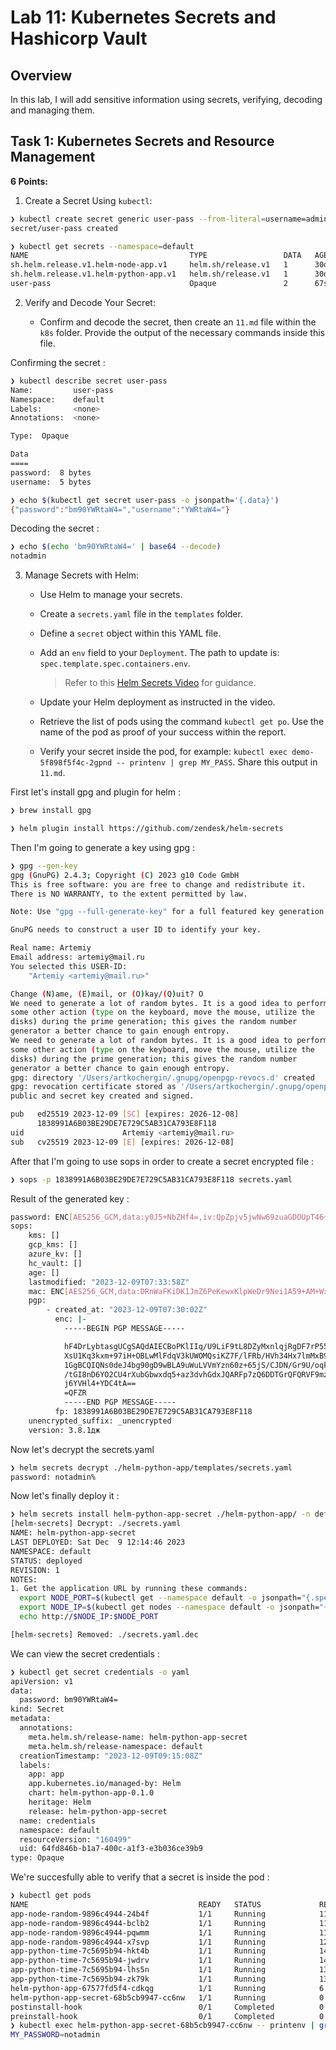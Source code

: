 # Lab 11: Kubernetes Secrets and Hashicorp Vault

## Overview

In this lab, I will add sensitive information using secrets, verifying, decoding and managing them.

## Task 1: Kubernetes Secrets and Resource Management

**6 Points:**

1. Create a Secret Using `kubectl`:

```sh
❯ kubectl create secret generic user-pass --from-literal=username=admin --from-literal=password='notadmin'
secret/user-pass created
```

```sh
❯ kubectl get secrets --namespace=default
NAME                                    TYPE                 DATA   AGE
sh.helm.release.v1.helm-node-app.v1     helm.sh/release.v1   1      30d
sh.helm.release.v1.helm-python-app.v1   helm.sh/release.v1   1      30d
user-pass                               Opaque               2      67s
```

2. Verify and Decode Your Secret:

   - Confirm and decode the secret, then create an `11.md` file within the `k8s` folder. Provide the output of the necessary commands inside this file.

Confirming the secret :

```sh
❯ kubectl describe secret user-pass
Name:         user-pass
Namespace:    default
Labels:       <none>
Annotations:  <none>

Type:  Opaque

Data
====
password:  8 bytes
username:  5 bytes
```

```sh
❯ echo $(kubectl get secret user-pass -o jsonpath='{.data}')
{"password":"bm90YWRtaW4=","username":"YWRtaW4="}
```

Decoding the secret :

```sh
❯ echo $(echo 'bm90YWRtaW4=' | base64 --decode)
notadmin
```

3. Manage Secrets with Helm:

   - Use Helm to manage your secrets.
   - Create a `secrets.yaml` file in the `templates` folder.
   - Define a `secret` object within this YAML file.
   - Add an `env` field to your `Deployment`. The path to update is: `spec.template.spec.containers.env`.

     > Refer to this [Helm Secrets Video](https://www.youtube.com/watch?v=hRSlKRvYe1A) for guidance.

   - Update your Helm deployment as instructed in the video.
   - Retrieve the list of pods using the command `kubectl get po`. Use the name of the pod as proof of your success within the report.
   - Verify your secret inside the pod, for example: `kubectl exec demo-5f898f5f4c-2gpnd -- printenv | grep MY_PASS`. Share this output in `11.md`.

First let's install gpg and plugin for helm :

```sh
❯ brew install gpg
```

```sh
❯ helm plugin install https://github.com/zendesk/helm-secrets
```

Then I'm going to generate a key using gpg :

```sh
❯ gpg --gen-key
gpg (GnuPG) 2.4.3; Copyright (C) 2023 g10 Code GmbH
This is free software: you are free to change and redistribute it.
There is NO WARRANTY, to the extent permitted by law.

Note: Use "gpg --full-generate-key" for a full featured key generation dialog.

GnuPG needs to construct a user ID to identify your key.

Real name: Artemiy
Email address: artemiy@mail.ru
You selected this USER-ID:
    "Artemiy <artemiy@mail.ru>"

Change (N)ame, (E)mail, or (O)kay/(Q)uit? O
We need to generate a lot of random bytes. It is a good idea to perform
some other action (type on the keyboard, move the mouse, utilize the
disks) during the prime generation; this gives the random number
generator a better chance to gain enough entropy.
We need to generate a lot of random bytes. It is a good idea to perform
some other action (type on the keyboard, move the mouse, utilize the
disks) during the prime generation; this gives the random number
generator a better chance to gain enough entropy.
gpg: directory '/Users/artkochergin/.gnupg/openpgp-revocs.d' created
gpg: revocation certificate stored as '/Users/artkochergin/.gnupg/openpgp-revocs.d/1838991A6B03BE29DE7E729C5AB31CA793E8F118.rev'
public and secret key created and signed.

pub   ed25519 2023-12-09 [SC] [expires: 2026-12-08]
      1838991A6B03BE29DE7E729C5AB31CA793E8F118
uid                      Artemiy <artemiy@mail.ru>
sub   cv25519 2023-12-09 [E] [expires: 2026-12-08]
```

After that I'm going to use sops in order to create a secret encrypted file :

```sh
❯ sops -p 1838991A6B03BE29DE7E729C5AB31CA793E8F118 secrets.yaml
```

Result of the generated key :

```sh
password: ENC[AES256_GCM,data:y0J5+NbZHf4=,iv:QpZpjv5jwNw69zuaGDOUpT46+09f2+L60Y7dTQauj2A=,tag:TERexUI3xwl9Go6EsOUr1A==,type:str]
sops:
    kms: []
    gcp_kms: []
    azure_kv: []
    hc_vault: []
    age: []
    lastmodified: "2023-12-09T07:33:58Z"
    mac: ENC[AES256_GCM,data:DRnWaFKiDK1JmZ6PeKewxKlpWeDr9Nei1A59+AM+Wx/Hcx/Cpw+aipmw8arWK+0Q2wjFObFafQwM9Q090jI2dgQicUurWVB6lAYYNEZfMnbmR/dngMQZG24Lzez8U6rzPxV1u++ZlzgVrvkvsw2Hy87lgThPIByHj3LNTC6tJP4=,iv:dcBTqbzsB0wJ7gSAMJ9i0k+ppNZx/k50064xTraKw1Y=,tag:gm6lZzGi31NkP23MUPwI2A==,type:str]
    pgp:
        - created_at: "2023-12-09T07:30:02Z"
          enc: |-
            -----BEGIN PGP MESSAGE-----

            hF4DrLybtasgUCgSAQdAIECBoPKlIIq/U9LiF9tL8DZyMxnlqjRgDF7rP55YqUQw
            XsU1Kq3kxm+97iH+OBLwMlFdqV3kUWOMQsiKZ7F/lFRb/HVh34Hx7lmMxB9oYkM6
            1GgBCQIQNs0deJ4bg90gD9wBLA9uWuLVVmYzn60z+65jS/CJDN/Gr9U/oqkBL9vo
            /tGI8nD6YO2CU4rXubGbwxdq5+az3dvhGdxJQARFp7zQ6DDTGrQFQRVF9mzZ5m8w
            j6YVHl4+YDC4tA==
            =QFZR
            -----END PGP MESSAGE-----
          fp: 1838991A6B03BE29DE7E729C5AB31CA793E8F118
    unencrypted_suffix: _unencrypted
    version: 3.8.1дж
```

Now let's decrypt the secrets.yaml

```sh
❯ helm secrets decrypt ./helm-python-app/templates/secrets.yaml
password: notadmin%
```

Now let's finally deploy it :

```sh
❯ helm secrets install helm-python-app-secret ./helm-python-app/ -n default -f ./secrets.yaml
[helm-secrets] Decrypt: ./secrets.yaml
NAME: helm-python-app-secret
LAST DEPLOYED: Sat Dec  9 12:14:46 2023
NAMESPACE: default
STATUS: deployed
REVISION: 1
NOTES:
1. Get the application URL by running these commands:
  export NODE_PORT=$(kubectl get --namespace default -o jsonpath="{.spec.ports[0].nodePort}" services helm-python-app-secret)
  export NODE_IP=$(kubectl get nodes --namespace default -o jsonpath="{.items[0].status.addresses[0].address}")
  echo http://$NODE_IP:$NODE_PORT

[helm-secrets] Removed: ./secrets.yaml.dec
```

We can view the secret credentials :

```sh
❯ kubectl get secret credentials -o yaml
apiVersion: v1
data:
  password: bm90YWRtaW4=
kind: Secret
metadata:
  annotations:
    meta.helm.sh/release-name: helm-python-app-secret
    meta.helm.sh/release-namespace: default
  creationTimestamp: "2023-12-09T09:15:08Z"
  labels:
    app: app
    app.kubernetes.io/managed-by: Helm
    chart: helm-python-app-0.1.0
    heritage: Helm
    release: helm-python-app-secret
  name: credentials
  namespace: default
  resourceVersion: "160499"
  uid: 64fd846b-b1a7-400c-a1f3-e3b036ce39b9
type: Opaque
```

We're succesfully able to verify that a secret is inside the pod :

```sh
❯ kubectl get pods
NAME                                      READY   STATUS             RESTARTS        AGE
app-node-random-9896c4944-24b4f           1/1     Running            11 (141m ago)   38d
app-node-random-9896c4944-bclb2           1/1     Running            11 (141m ago)   38d
app-node-random-9896c4944-pqwmm           1/1     Running            11 (141m ago)   38d
app-node-random-9896c4944-x7svp           1/1     Running            12 (141m ago)   38d
app-python-time-7c5695b94-hkt4b           1/1     Running            14 (141m ago)   38d
app-python-time-7c5695b94-jwdrv           1/1     Running            14 (141m ago)   38d
app-python-time-7c5695b94-lhs5n           1/1     Running            13 (141m ago)   38d
app-python-time-7c5695b94-zk79k           1/1     Running            13 (141m ago)   38d
helm-python-app-67577fd5f4-cdkqg          1/1     Running            6 (141m ago)    31d
helm-python-app-secret-68b5cb9947-cc6nw   1/1     Running            0               7m34s
postinstall-hook                          0/1     Completed          0               7m34s
preinstall-hook                           0/1     Completed          0               7m57s
❯ kubectl exec helm-python-app-secret-68b5cb9947-cc6nw -- printenv | grep MY_PASSWORD
MY_PASSWORD=notadmin
```
